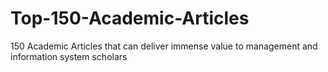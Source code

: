 # Top-150-Academic-Articles
150 Academic Articles that can deliver immense value to management and information system scholars
